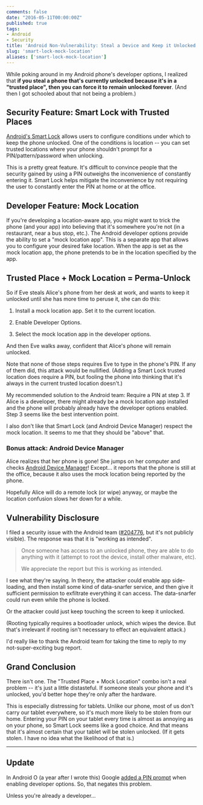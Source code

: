 ```yaml
---
comments: false
date: "2016-05-11T00:00:00Z"
published: true
tags:
- Android
- Security
title: 'Android Non-Vulnerability: Steal a Device and Keep it Unlocked'
slug: 'smart-lock-mock-location'
aliases: ['smart-lock-mock-location']
---
```


While poking around in my Android phone's developer options, I realized that **if you steal a phone that's currently unlocked because it's in a "trusted place", then you can force it to remain unlocked forever**. (And then I got schooled about that not being a problem.)


## Security Feature: Smart Lock with Trusted Places

[Android's Smart Lock](https://support.google.com/nexus/answer/6093922?hl=en) allows users to configure conditions under which to keep the phone unlocked. One of the conditions is location -- you can set trusted locations where your phone shouldn't prompt for a PIN/pattern/password when unlocking.

This is a pretty great feature. It's difficult to convince people that the security gained by using a PIN outweighs the inconvenience of constantly entering it. Smart Lock helps mitigate the inconvenience by not requiring the user to constantly enter the PIN at home or at the office.


## Developer Feature: Mock Location

If you're developing a location-aware app, you might want to trick the phone (and your app) into believing that it's somewhere you're not (in a restaurant, near a bus stop, etc.). The Android developer options provide the ability to set a "mock location app". This is a separate app that allows you to configure your desired fake location. When the app is set as the mock location app, the phone pretends to be in the location specified by the app.


## Trusted Place + Mock Location = Perma-Unlock

So if Eve steals Alice's phone from her desk at work, and wants to keep it unlocked until she has more time to peruse it, she can do this:

1. Install a mock location app. Set it to the current location.

2. Enable Developer Options.

3. Select the mock location app in the developer options.

And then Eve walks away, confident that Alice's phone will remain unlocked.

Note that none of those steps requires Eve to type in the phone's PIN. If any of them did, this attack would be nullified. (Adding a Smart Lock trusted location does require a PIN, but fooling the phone into thinking that it's always in the current trusted location doesn't.)

My recommended solution to the Android team: Require a PIN at step 3. If Alice is a developer, there might already be a mock location app installed and the phone will probably already have the developer options enabled. Step 3 seems like the best intervention point.

I also don't like that Smart Lock (and Android Device Manager) respect the mock location. It seems to me that they should be "above" that.

### Bonus attack: Android Device Manager

Alice realizes that her phone is gone! She jumps on her computer and checks [Android Device Manager](https://support.google.com/accounts/answer/3265955?hl=en)! Except... it reports that the phone is still at the office, because it also uses the mock location being reported by the phone.

Hopefully Alice will do a remote lock (or wipe) anyway, or maybe the location confusion slows her down for a while.


## Vulnerability Disclosure

I filed a security issue with the Android team ([#204776](https://code.google.com/p/android/issues/detail?id=204776), but it's not publicly visible). The response was that it is "working as intended".

> Once someone has access to an unlocked phone, they are able to do anything with it (attempt to root the device, install other malware, etc).
>
> We appreciate the report but this is working as intended.

I see what they're saying. In theory, the attacker could enable app side-loading, and then install some kind of data-snarfer service, and then give it sufficient permission to exfiltrate everything it can access. The data-snarfer could run even while the phone is locked.

Or the attacker could just keep touching the screen to keep it unlocked.

(Rooting typically requires a bootloader unlock, which wipes the device. But that's irrelevant if rooting isn't necessary to effect an equivalent attack.)

I'd really like to thank the Android team for taking the time to reply to my not-super-exciting bug report.


## Grand Conclusion

There isn't one. The "Trusted Place + Mock Location" combo isn't a real problem -- it's just a little distasteful. If someone steals your phone and it's unlocked, you'd better hope they're only after the hardware.

This is especially distressing for tablets. Unlike our phone, most of us don't carry our tablet everywhere, so it's much more likely to be stolen from our home. Entering your PIN on your tablet every time is almost as annoying as on your phone, so Smart Lock seems like a good choice. And that means that it's almost certain that your tablet will be stolen unlocked. (If it gets stolen. I have no idea what the likelihood of that is.)

---

## Update

In Android O (a year after I wrote this) Google [added a PIN prompt](https://www.androidpolice.com/2017/06/01/android-o-feature-spotlight-enabling-developer-options-requires-devices-passcode/) when enabling developer options. So, that negates this problem.

Unless you're already a developer...
